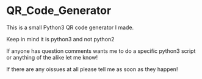 # QR_Code_Generator
This is a small Python3 QR code generator I made.

Keep in mind it is python3 and not python2 

If anyone has question comments wants me to do a specific python3 script or anything of the alike let me know!

If there are any oissues at all please tell me as soon as they happen!
